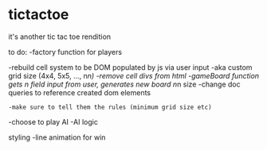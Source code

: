 # tictactoe
it's another tic tac toe rendition


to do:
-factory function for players

-rebuild cell system to be DOM populated by js via user input
  -aka custom grid size (4x4, 5x5, ..., n*n)
    -remove cell divs from html
    -gameBoard function gets n field input from user,
    generates new board n*n size
    -change doc queries to reference created dom elements

    -make sure to tell them the rules (minimum grid size etc)

-choose to play AI
-AI logic

styling
-line animation for win